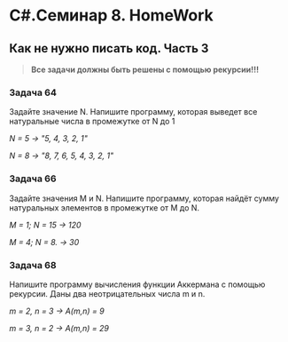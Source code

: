 # C#.Семинар 8. HomeWork
## Как не нужно писать код. Часть 3

> **Все задачи должны быть решены с помощью рекурсии!!!**

### Задача 64

Задайте значение N. Напишите программу, которая выведет все натуральные числа в промежутке от N до 1

*N = 5 -> "5, 4, 3, 2, 1"*

*N = 8 -> "8, 7, 6, 5, 4, 3, 2, 1"*

### Задача 66

Задайте значения M и N. Напишите программу, которая найдёт сумму натуральных элементов в промежутке от M до N.

*M = 1; N = 15 -> 120*

*M = 4; N = 8. -> 30*

### Задача 68

Напишите программу вычисления функции Аккермана с помощью рекурсии. Даны два неотрицательных числа m и n.

*m = 2, n = 3 -> A(m,n) = 9*

*m = 3, n = 2 -> A(m,n) = 29*
